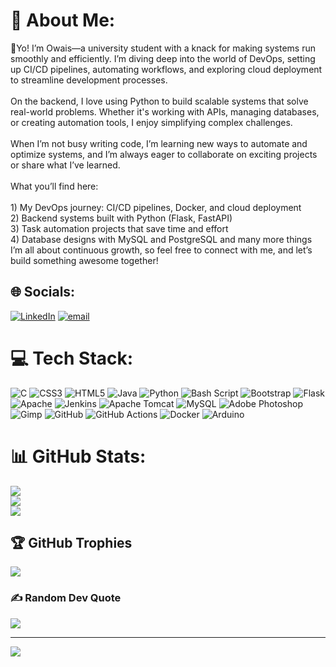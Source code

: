 # 💫 About Me:
👋Yo! I’m Owais—a university student with a knack for making systems run smoothly and efficiently. I’m diving deep into the world of DevOps, setting up CI/CD pipelines, automating workflows, and exploring cloud deployment to streamline development processes.<br><br>On the backend, I love using Python to build scalable systems that solve real-world problems. Whether it's working with APIs, managing databases, or creating automation tools, I enjoy simplifying complex challenges.<br><br>When I’m not busy writing code, I’m learning new ways to automate and optimize systems, and I’m always eager to collaborate on exciting projects or share what I’ve learned.<br><br>What you’ll find here:<br><br>1) My DevOps journey: CI/CD pipelines, Docker, and cloud deployment<br>2) Backend systems built with Python (Flask, FastAPI)<br>3) Task automation projects that save time and effort<br>4) Database designs with MySQL and PostgreSQL and many more things<br>I’m all about continuous growth, so feel free to connect with me, and let’s build something awesome together!


## 🌐 Socials:
[![LinkedIn](https://img.shields.io/badge/LinkedIn-%230077B5.svg?logo=linkedin&logoColor=white)](https://linkedin.com/in/owais-shafi) [![email](https://img.shields.io/badge/Email-D14836?logo=gmail&logoColor=white)](mailto:owais786549@gmail.com) 

# 💻 Tech Stack:
![C](https://img.shields.io/badge/c-%2300599C.svg?style=for-the-badge&logo=c&logoColor=white) ![CSS3](https://img.shields.io/badge/css3-%231572B6.svg?style=for-the-badge&logo=css3&logoColor=white) ![HTML5](https://img.shields.io/badge/html5-%23E34F26.svg?style=for-the-badge&logo=html5&logoColor=white) ![Java](https://img.shields.io/badge/java-%23ED8B00.svg?style=for-the-badge&logo=openjdk&logoColor=white) ![Python](https://img.shields.io/badge/python-3670A0?style=for-the-badge&logo=python&logoColor=ffdd54) ![Bash Script](https://img.shields.io/badge/bash_script-%23121011.svg?style=for-the-badge&logo=gnu-bash&logoColor=white) ![Bootstrap](https://img.shields.io/badge/bootstrap-%238511FA.svg?style=for-the-badge&logo=bootstrap&logoColor=white) ![Flask](https://img.shields.io/badge/flask-%23000.svg?style=for-the-badge&logo=flask&logoColor=white) ![Apache](https://img.shields.io/badge/apache-%23D42029.svg?style=for-the-badge&logo=apache&logoColor=white) ![Jenkins](https://img.shields.io/badge/jenkins-%232C5263.svg?style=for-the-badge&logo=jenkins&logoColor=white) ![Apache Tomcat](https://img.shields.io/badge/apache%20tomcat-%23F8DC75.svg?style=for-the-badge&logo=apache-tomcat&logoColor=black) ![MySQL](https://img.shields.io/badge/mysql-4479A1.svg?style=for-the-badge&logo=mysql&logoColor=white) ![Adobe Photoshop](https://img.shields.io/badge/adobe%20photoshop-%2331A8FF.svg?style=for-the-badge&logo=adobe%20photoshop&logoColor=white) ![Gimp](https://img.shields.io/badge/Gimp-657D8B?style=for-the-badge&logo=gimp&logoColor=FFFFFF) ![GitHub](https://img.shields.io/badge/github-%23121011.svg?style=for-the-badge&logo=github&logoColor=white) ![GitHub Actions](https://img.shields.io/badge/github%20actions-%232671E5.svg?style=for-the-badge&logo=githubactions&logoColor=white) ![Docker](https://img.shields.io/badge/docker-%230db7ed.svg?style=for-the-badge&logo=docker&logoColor=white) ![Arduino](https://img.shields.io/badge/-Arduino-00979D?style=for-the-badge&logo=Arduino&logoColor=white)
# 📊 GitHub Stats:
![](https://github-readme-stats.vercel.app/api?username=owais-shafi&theme=nightowl&hide_border=true&include_all_commits=true&count_private=false)<br/>
![](https://github-readme-streak-stats.herokuapp.com/?user=owais-shafi&theme=nightowl&hide_border=true)<br/>
![](https://github-readme-stats.vercel.app/api/top-langs/?username=owais-shafi&theme=nightowl&hide_border=true&include_all_commits=true&count_private=false&layout=compact)

## 🏆 GitHub Trophies
![](https://github-profile-trophy.vercel.app/?username=owais-shafi&theme=radical&no-frame=false&no-bg=true&margin-w=4)

### ✍️ Random Dev Quote
![](https://quotes-github-readme.vercel.app/api?type=horizontal&theme=radical)

---
[![](https://visitcount.itsvg.in/api?id=owais-shafi&icon=0&color=0)](https://visitcount.itsvg.in)

<!-- Proudly created with GPRM ( https://gprm.itsvg.in ) -->

